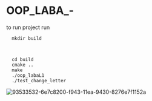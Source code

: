 # OOP_LABA_-



to run project run 



```
  mkdir build



  cd build
  cmake ..
  make
  ./oop_labaL1
  ./test_change_letter

```

![93533532-6e7c8200-f943-11ea-9430-8276e7f1152a](https://github.com/user-attachments/assets/cec598c4-bd88-4a5b-93c1-0beb2fd1b063)

